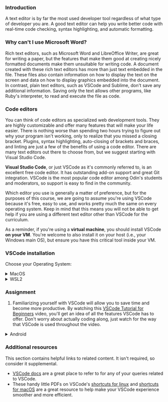 <!-- markdownlint-disable MD024 MD043 -->

### Introduction

A text editor is by far the most used developer tool regardless of what type of developer you are. A good text editor can help you write better code with real-time code checking, syntax highlighting, and automatic formatting.

### Why can't I use Microsoft Word?

Rich text editors, such as Microsoft Word and LibreOffice Writer, are great for writing a paper, but the features that make them good at creating nicely formatted documents make them unsuitable for writing code. A document created with these rich text editors has more than just text embedded in the file. These files also contain information on how to display the text on the screen and data on how to display graphics embedded into the document. In contrast, plain text editors, such as VSCode and Sublime, don't save any additional information. Saving only the text allows other programs, like Ruby's interpreter, to read and execute the file as code.

### Code editors

You can think of code editors as specialized web development tools. They are highly customizable and offer many features that will make your life easier. There is nothing worse than spending two hours trying to figure out why your program isn't working, only to realize that you missed a closing bracket. Plugins, syntax highlighting, auto-closing of brackets and braces, and linting are just a few of the benefits of using a code editor. There are many text editors out there to choose from, but we suggest starting with Visual Studio Code.

**Visual Studio Code**, or just VSCode as it's commonly referred to, is an excellent free code editor. It has outstanding add-on support and great Git integration. VSCode is the most popular code editor among Odin's students and moderators, so support is easy to find in the community.

Which editor you use is generally a matter of preference, but for the purposes of this course, we are going to assume you're using VSCode because it's free, easy to use, and works pretty much the same on every operating system. Keep in mind that this means you will not be able to get help if you are using a different text editor other than VSCode for the curriculum.

As a reminder, if you're using a **virtual machine**, you should install VSCode **on your VM**. You're welcome to also install it on your host (i.e., your Windows main OS), but ensure you have this critical tool inside your VM.

### VSCode installation

Choose your Operating System:

<details markdown="block">

<summary class="dropDown-header">MacOS</summary>

#### Step 1: Download VSCode

- [Download the latest VSCode installer .zip file.](https://code.visualstudio.com/sha/download?build=stable&os=darwin-universal)

#### Step 2: Install VSCode

- Open the **Downloads** folder.
- Double click the file **VSCode-darwin-universal.zip**.
- Drag the **Visual Studio Code.app** icon to the **Applications** folder icon.

#### Step 3: Delete the installer file

- Open **Finder**.
- Go to the **Downloads** folder.
- Drag **VSCode-darwin-universal.zip** to the trash.

#### Step 4: Using VSCode

- Go to your **Applications** folder.
- Double click **Visual Studio Code**.

</details>

<details markdown="block">

<summary class="dropDown-header">WSL2</summary>

#### Step 1: Install VSCode

- Follow the instructions for [Visual Studio Code on Windows](https://code.visualstudio.com/docs/setup/windows) to install VSCode.

#### Step 2: Delete the installer file

- Open **File Explorer**.
- Go to the **Downloads** folder.
- Drag **VSCodeUserSetup-{version}.exe** to the trash.

#### Step 3: Install WSL Extension

- Open Visual Studio Code.
- Navigate to the extensions tab.
- Find and install the [WSL extension](https://marketplace.visualstudio.com/items?itemName=ms-vscode-remote.remote-wsl).

#### Step 4: Ensure that WSL2 can correctly open VSCode

- Open a new WSL2 terminal.
- Run the following command to open a new VSCode window.

  ```bash
  code
  ```

- After a few moments a new VSCode window should open, and VSCode should provide a notification that its opening in WSL2.

</details>

### Assignment

<div class="lesson-content__panel" markdown="1">

1. Familiarizing yourself with VSCode will allow you to save time and become more productive. By watching this [VSCode Tutorial for Beginners](https://youtu.be/ORrELERGIHs?t=103) video, you'll get an idea of all the features VSCode has to offer. Don't worry about actually coding along, just watch for the way that VSCode is used throughout the video.

<details markdown="block">

<summary class="dropDown-header">Android</summary>

#### Step 1: Install Termux

-Go to this link to install .[Termux](https://fdroid.org/en/packages/com.termux/). Scroll down till you see the latest version of the application and click Download apk.

Install the apk file of termux and click open.

#### Step 2: Update your Termux

```bash
apt update && apt upgrade
```
#### Step 3: Install Proot-Distro Ubuntu

```bash
pkg install proot-distro -y
```
Wait for proot-distro to be installed. After that, install ubuntu using the package you installed.

```bash
proot-distro install ubuntu-oldlts
```

We are installing the Jammy Jellyfish version of Ubuntu because it's more lightweight for Android devices.

#### Step 4: Login to your Proot-Distro Ubuntu

```bash
proot-distro login Ubuntu
```
Please take note that everytime you open your Termux app, you need to execute the command above to log in to your emulated Ubuntu environment.

You can see it in your terminal whether you are logged in or not. If you see "root@localhost" or "<yourname>@localhost", you're good to go. If not, you need to execute the command.

#### Step 5: Install VS Studio

```bash
apt update && apt upgrade -y
apt install wget
wget https://github.com/coder/code-server/releases/download/v4.91.1/code-server-4.91.1-linux-arm64.tar.gz
```
After the installation, you can extract the code server zip file.

```bash
tar -xf ./code-server-4.91.1-linux-arm64.tar.gz
mv code-server-4.91.1-linux-arm64 vs
```
#### Step 6: Launch VS Studio

```bash
cd vs
cd bin
export PASSWORD="admin" //Use this command only once!
./code-server
```
Lastly, go to your browser and type "localhost:8080". This will launch your Visual studio. 

Everytime you need to launch VS studio, do the same instruction above but without the "export" command. 

<details markdown="block">

<summary class="dropDown-header">Linux</summary>

#### Step 1: Download VSCode

- Open your **Terminal**.
- Run the following command to download the latest **VSCode** `.deb` package:

```bash
wget -O code-latest.deb 'https://code.visualstudio.com/sha/download?build=stable&os=linux-deb-x64'
```

#### Step 2: Install VSCode

- Enter the following command in your terminal to install the **VSCode** `.deb` package:

```bash
sudo apt install ./code-latest.deb
```

- If prompted, enter your password.

<div class="lesson-note lesson-note--tip" markdown="1">

#### A note on typing passwords in the terminal

  When using a command in the terminal that requires you to enter your password for authentication (such as sudo), you will notice that the characters aren't visible as you type them. While it might seem like the terminal isn’t responding, don’t worry!

  This is a security feature to protect confidential information, like how password fields on websites use asterisks or dots. By not displaying the characters you write, the terminal keeps your password secure.

  You can still enter your password as normal and press Enter to submit it.

</div>

<div class="lesson-note lesson-note--tip" markdown="1">

You might see a notice starting with `N: Download is performed unsandboxed (...)`. You don't need to worry about it. [You can read a Reddit post for more information.](https://www.reddit.com/r/linux4noobs/comments/ux6cwx/comment/i9x2twx/)

</div>

#### Step 3: Delete the installer file

```bash
rm code-latest.deb
```

#### Step 4: Using VSCode

You can start VSCode in two ways,

- Click **Visual Studio Code** from the Applications menu.
- **Or**, use the `code` command from the terminal.

```bash
code
```

</details>

</div>

### Additional resources

This section contains helpful links to related content. It isn't required, so consider it supplemental.

- [VSCode docs](https://code.visualstudio.com/docs) are a great place to refer to for any of your queries related to VSCode.
- These handy little PDFs on VSCode's [shortcuts for linux](https://go.microsoft.com/fwlink/?linkid=832144) and [shortcuts for macOS](https://go.microsoft.com/fwlink/?linkid=832143) are a great resource to help make your VSCode experience smoother and more efficient.
